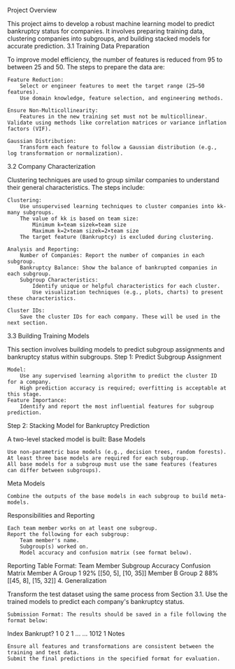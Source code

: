 Project Overview

This project aims to develop a robust machine learning model to predict bankruptcy status for companies. It involves preparing training data, clustering companies into subgroups, and building stacked models for accurate prediction.
3.1 Training Data Preparation

To improve model efficiency, the number of features is reduced from 95 to between 25 and 50. The steps to prepare the data are:

    Feature Reduction:
        Select or engineer features to meet the target range (25–50 features).
        Use domain knowledge, feature selection, and engineering methods.

    Ensure Non-Multicollinearity:
        Features in the new training set must not be multicollinear. Validate using methods like correlation matrices or variance inflation factors (VIF).

    Gaussian Distribution:
        Transform each feature to follow a Gaussian distribution (e.g., log transformation or normalization).

3.2 Company Characterization

Clustering techniques are used to group similar companies to understand their general characteristics. The steps include:

    Clustering:
        Use unsupervised learning techniques to cluster companies into kk-many subgroups.
        The value of kk is based on team size:
            Minimum k=team sizek=team size
            Maximum k=2×team sizek=2×team size
        The target feature (Bankruptcy) is excluded during clustering.

    Analysis and Reporting:
        Number of Companies: Report the number of companies in each subgroup.
        Bankruptcy Balance: Show the balance of bankrupted companies in each subgroup.
        Subgroup Characteristics:
            Identify unique or helpful characteristics for each cluster.
            Use visualization techniques (e.g., plots, charts) to present these characteristics.

    Cluster IDs:
        Save the cluster IDs for each company. These will be used in the next section.

3.3 Building Training Models

This section involves building models to predict subgroup assignments and bankruptcy status within subgroups.
Step 1: Predict Subgroup Assignment

    Model:
        Use any supervised learning algorithm to predict the cluster ID for a company.
        High prediction accuracy is required; overfitting is acceptable at this stage.
    Feature Importance:
        Identify and report the most influential features for subgroup prediction.

Step 2: Stacking Model for Bankruptcy Prediction

A two-level stacked model is built:
Base Models

    Use non-parametric base models (e.g., decision trees, random forests).
    At least three base models are required for each subgroup.
    All base models for a subgroup must use the same features (features can differ between subgroups).

Meta Models

    Combine the outputs of the base models in each subgroup to build meta-models.

Responsibilities and Reporting

    Each team member works on at least one subgroup.
    Report the following for each subgroup:
        Team member's name.
        Subgroup(s) worked on.
        Model accuracy and confusion matrix (see format below).

Reporting Table Format:
Team Member	Subgroup	Accuracy	Confusion Matrix
Member A	Group 1	92%	[[50, 5], [10, 35]]
Member B	Group 2	88%	[[45, 8], [15, 32]]
4. Generalization

Transform the test dataset using the same process from Section 3.1. Use the trained models to predict each company's bankruptcy status.

    Submission Format: The results should be saved in a file following the format below:

Index	Bankrupt?
1	0
2	1
...	...
1012	1
Notes

    Ensure all features and transformations are consistent between the training and test data.
    Submit the final predictions in the specified format for evaluation.
